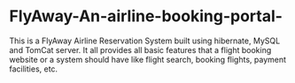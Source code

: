 # FlyAway-An-airline-booking-portal-
This is a FlyAway Airline Reservation System built using hibernate, MySQL and TomCat server. It all provides all basic features that a flight booking website or a system should have like flight search, booking flights, payment facilities, etc.

